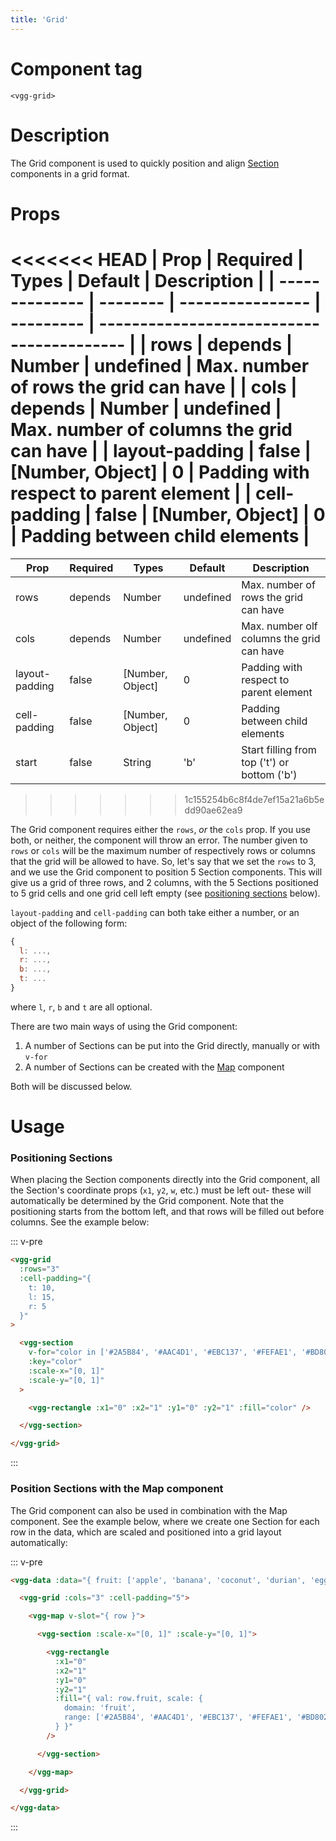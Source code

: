 ```yaml
---
title: 'Grid'
---
```


# Component tag

`<vgg-grid>`

# Description

The Grid component is used to quickly position and align [Section](./section.md)
components in a grid format.

# Props

<<<<<<< HEAD
| Prop           | Required | Types            | Default   | Description                               |
| -------------- | -------- | ---------------- | --------- | ----------------------------------------- |
| rows           | depends  | Number           | undefined | Max. number of rows the grid can have     |
| cols           | depends  | Number           | undefined | Max. number of columns the grid can have |
| layout-padding | false    | [Number, Object] | 0         | Padding with respect to parent element    |
| cell-padding   | false    | [Number, Object] | 0         | Padding between child elements            |
=======
| Prop           | Required | Types            | Default   | Description                                  |
| -------------- | -------- | ---------------- | --------- | -------------------------------------------- |
| rows           | depends  | Number           | undefined | Max. number of rows the grid can have        |
| cols           | depends  | Number           | undefined | Max. number olf columns the grid can have    |
| layout-padding | false    | [Number, Object] | 0         | Padding with respect to parent element       |
| cell-padding   | false    | [Number, Object] | 0         | Padding between child elements               |
| start          | false    | String           | 'b'       | Start filling from top ('t') or bottom ('b') | 
>>>>>>> 1c155254b6c8f4de7ef15a21a6b5edd90ae62ea9

The Grid component requires either the `rows`, _or_ the `cols` prop. If you use both,
or neither, the component will throw an error. The number given to `rows` or `cols`
will be the maximum number of respectively rows or columns that the grid will be
allowed to have. So, let's say that we set the `rows` to 3, and we use the Grid
component to position 5 Section components. This will give us a grid of three
rows, and 2 columns, with the 5 Sections positioned to 5 grid cells and one grid
cell left empty (see [positioning sections](#positioning-sections) below).

`layout-padding` and `cell-padding` can both take either a number, or an object
of the following form:

```js
{
  l: ...,
  r: ...,
  b: ...,
  t: ...
}
```

where `l`, `r`, `b` and `t` are all optional.

There are two main ways of using the Grid component:

1. A number of Sections can be put into the Grid directly, manually or with `v-for`
2. A number of Sections can be created with the [Map](./map.md) component

Both will be discussed below.

# Usage

### Positioning Sections

When placing the Section components directly into the Grid component, all the
Section's coordinate props (`x1`, `y2`, `w`, etc.) must be left out- these
will automatically be determined by the Grid component. Note that the positioning
starts from the bottom left, and that rows will be filled out before columns.
See the example below:

::: v-pre
```html
<vgg-grid
  :rows="3"
  :cell-padding="{
    t: 10,
    l: 15,
    r: 5
  }"
>

  <vgg-section
    v-for="color in ['#2A5B84', '#AAC4D1', '#EBC137', '#FEFAE1', '#BD8025']"
    :key="color"
    :scale-x="[0, 1]"
    :scale-y="[0, 1]"
  >

    <vgg-rectangle :x1="0" :x2="1" :y1="0" :y2="1" :fill="color" />

  </vgg-section>

</vgg-grid>
```
:::

<sections-grid />

### Position Sections with the Map component

The Grid component can also be used in combination with the Map component.
See the example below, where we create one Section for each row in the data,
which are scaled and positioned into a grid layout automatically:

::: v-pre
```html
<vgg-data :data="{ fruit: ['apple', 'banana', 'coconut', 'durian', 'eggplant'] }">

  <vgg-grid :cols="3" :cell-padding="5">

    <vgg-map v-slot="{ row }">

      <vgg-section :scale-x="[0, 1]" :scale-y="[0, 1]">

        <vgg-rectangle
          :x1="0"
          :x2="1"
          :y1="0"
          :y2="1"
          :fill="{ val: row.fruit, scale: {
            domain: 'fruit',
            range: ['#2A5B84', '#AAC4D1', '#EBC137', '#FEFAE1', '#BD8025']
          } }"
        />

      </vgg-section>

    </vgg-map>

  </vgg-grid>

</vgg-data>
```
:::

<mapped-sections-grid />
